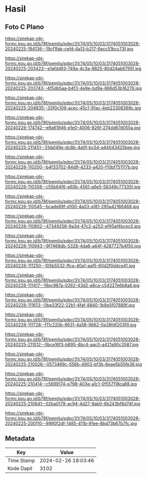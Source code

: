 # Hasil

## Foto C Plano

https://sirekap-obj-formc.kpu.go.id/b78f/pemilu/pdpr/31/74/05/10/03/3174051003028-20240225-194136--19cf1fab-cefd-4a13-b217-6ecc51bcc73f.jpg

https://sirekap-obj-formc.kpu.go.id/b78f/pemilu/pdpr/31/74/05/10/03/3174051003028-20240225-203423--e1afdd93-749a-4c3a-8820-80d24ab6795f.jpg

https://sirekap-obj-formc.kpu.go.id/b78f/pemilu/pdpr/31/74/05/10/03/3174051003028-20240225-203743--4f5db5aa-b4f3-4e9e-bd9a-866d53b16276.jpg

https://sirekap-obj-formc.kpu.go.id/b78f/pemilu/pdpr/31/74/05/10/03/3174051003028-20240225-204935--33f0c109-acec-45c1-91ac-4eb22306369c.jpg

https://sirekap-obj-formc.kpu.go.id/b78f/pemilu/pdpr/31/74/05/10/03/3174051003028-20240226-174742--e9a61946-e1e0-4006-826f-274dd67d055a.jpg

https://sirekap-obj-formc.kpu.go.id/b78f/pemilu/pdpr/31/74/05/10/03/3174051003028-20240225-211451--31da149e-dc8b-4a0f-bc54-a44043425bee.jpg

https://sirekap-obj-formc.kpu.go.id/b78f/pemilu/pdpr/31/74/05/10/03/3174051003028-20240226-110200--b4f33702-84d9-4233-a420-f10bf751117b.jpg

https://sirekap-obj-formc.kpu.go.id/b78f/pemilu/pdpr/31/74/05/10/03/3174051003028-20240226-110358--c55b64f6-e60b-4561-a6e5-58349c77335f.jpg

https://sirekap-obj-formc.kpu.go.id/b78f/pemilu/pdpr/31/74/05/10/03/3174051003028-20240226-110545--bcade89f-d100-4a03-a181-295a42166468.jpg

https://sirekap-obj-formc.kpu.go.id/b78f/pemilu/pdpr/31/74/05/10/03/3174051003028-20240226-110802--47349258-9a3d-47c2-a253-ef95af4bcec0.jpg

https://sirekap-obj-formc.kpu.go.id/b78f/pemilu/pdpr/31/74/05/10/03/3174051003028-20240226-110943--9f7468db-5328-4da6-a64f-4287727b4f50.jpg

https://sirekap-obj-formc.kpu.go.id/b78f/pemilu/pdpr/31/74/05/10/03/3174051003028-20240226-111250--105b5532-ffca-40a1-aaf5-60d2f0ddce41.jpg

https://sirekap-obj-formc.kpu.go.id/b78f/pemilu/pdpr/31/74/05/10/03/3174051003028-20240226-111417--19ec987a-0262-43d2-a8ca-c54227e6b8a6.jpg

https://sirekap-obj-formc.kpu.go.id/b78f/pemilu/pdpr/31/74/05/10/03/3174051003028-20240226-111613--0be33f22-22b1-4faf-8840-1b8e5f07889f.jpg

https://sirekap-obj-formc.kpu.go.id/b78f/pemilu/pdpr/31/74/05/10/03/3174051003028-20240226-111728--f11c220b-9631-4a58-9662-0e28fdf203f9.jpg

https://sirekap-obj-formc.kpu.go.id/b78f/pemilu/pdpr/31/74/05/10/03/3174051003028-20240225-211012--0bce16f3-b895-4bc4-aac0-a421a90c3587.jpg

https://sirekap-obj-formc.kpu.go.id/b78f/pemilu/pdpr/31/74/05/10/03/3174051003028-20240225-210026--0573469c-556b-4903-bf3b-6eae5b55fe36.jpg

https://sirekap-obj-formc.kpu.go.id/b78f/pemilu/pdpr/31/74/05/10/03/3174051003028-20240225-210414--c5699174-e798-403e-a1c1-0f557118ca88.jpg

https://sirekap-obj-formc.kpu.go.id/b78f/pemilu/pdpr/31/74/05/10/03/3174051003028-20240225-210641--02ba0179-ac94-4d27-8ab0-6b243bf8d74f.jpg

https://sirekap-obj-formc.kpu.go.id/b78f/pemilu/pdpr/31/74/05/10/03/3174051003028-20240225-200110--9990f2df-1485-411b-91ee-8bd73b67b7fc.jpg


## Metadata

| Key        | Value               |
| ---------- | ------------------- |
| Time Stamp | 2024-02-26 18:03:46 |
| Kode Dapil | 3102                |



